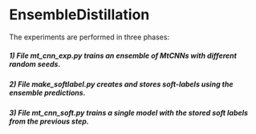 # EnsembleDistillation

The experiments are performed in three phases:

##### 1) File mt_cnn_exp.py trains an ensemble of MtCNNs with different random seeds.
##### 2) File make_softlabel.py creates and stores soft-labels using the ensemble predictions.
##### 3) File mt_cnn_soft.py trains a single model with the stored soft labels from the previous step. 

